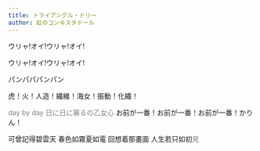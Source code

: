 ```yaml
---
title: トライアングル・ドリー
author: 虹のコンキスタドール
---
```


ウリャ!オイ!ウリャ!オイ!

ウリャ!オイ!ウリャ!オイ!

パンパパパンパン

虎！火！人造！繊維！海女！振動！化繊！

<font color="gray">day by day 日に日に募るの乙女心</font> お前が一番！お前が一番！お前が一番！かりん！

可曾記得碧雲天 春色如霧夏如電 回想着那畫面 人生若只如初<font color="gray">見</font>
